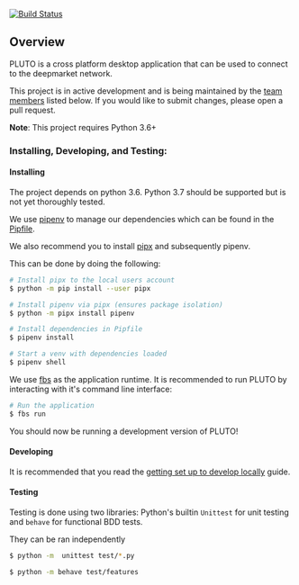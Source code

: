 [![Build Status](https://travis-ci.org/deepmarket/PLUTO.svg?branch=develop)](https://travis-ci.org/deepmarket/PLUTO)

## Overview

PLUTO is a cross platform desktop application that can be used to connect to the deepmarket network.

This project is in active development and is being maintained by the [team members](#team-members) listed below.
If you would like to submit changes, please open a pull request.

**Note**: This project requires Python 3.6+

### Installing, Developing, and Testing:

#### Installing 

The project depends on python 3.6. Python 3.7 should be supported but is not yet thoroughly tested.

We use [pipenv](https://github.com/pypa/pipenv) to manage our dependencies which can be found in the [Pipfile](Pipfile).

We also recommend you to install [pipx](https://github.com/pipxproject/pipx) and subsequently pipenv.

This can be done by doing the following:

```bash
# Install pipx to the local users account
$ python -m pip install --user pipx

# Install pipenv via pipx (ensures package isolation)
$ python -m pipx install pipenv

# Install dependencies in Pipfile
$ pipenv install

# Start a venv with dependencies loaded
$ pipenv shell
```

We use [fbs](https://github.com/mherrmann/fbs) as the application runtime.
It is recommended to run PLUTO by interacting with it's command line interface:

```bash
# Run the application
$ fbs run
```
You should now be running a development version of PLUTO!

#### Developing

It is recommended that you read the [getting set up to develop locally](https://github.com/deepmarket/PLUTO/wiki/Setting-up-deepmarket's-api-backend-for-local-development) guide.

#### Testing

Testing is done using two libraries: Python's builtin `Unittest` for unit testing and `behave` for functional BDD tests.

They can be ran independently
```bash
$ python -m  unittest test/*.py

$ python -m behave test/features
```


